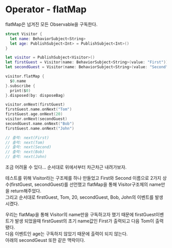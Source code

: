 # Operator - flatMap
flatMap은 넘겨진 모든 Observable을 구독한다.  

```Swift
struct Visitor {
  let name: BehaviorSubject<String>
  let age: PublishSubject<Int> = PublishSubject<Int>()
}

let visitor = PublishSubject<Visitor>()
let firstGuest = Visitor(name: BehaviorSubject<String>(value: "First"))
let secondGuest = Visitor(name: BehaviorSubject<String>(value: "Second"))

visitor.flatMap {
  $0.name
}.subscribe {
  print($0)
}.disposed(by: disposeBag)

visitor.onNext(firstGuest)
firstGuest.name.onNext("Tom")
firstGuest.age.onNext(20)
visitor.onNext(secondGuest)
secondGuest.name.onNext("Bob")
firstGuest.name.onNext("John")

// 출력: next(First)
// 출력: next(Tom)
// 출력: next(Second)
// 출력: next(Bob)
// 출력: next(John)
```
조금 어려울 수 있다...
순서대로 위에서부터 차근차근 내려가보자.  

테스트를 위해 Visitor라는 구조체를 하나 만들었고 First와 Second 이름으로 2가지 상수(firstGuest, secondGuest)를 선언했고 flatMap을 통해 Visitor구조체의 name만을 return해주었다.  
그리고 순서대로 firstGuest, Tom, 20, secondGuest, Bob, John의 이벤트를 발생시켰다.  

우리는 flatMap을 통해 Visitor의 name만을 구독하고자 했기 때문에 firstGuest이벤트가 발생 되었을때 firstGuest의 초기 name값인 First가 출력되고 다음 Tom이 출력됐다.  
다음 이벤트인 age는 구독하지 않았기 때문에 출력이 되지 않는다.  
아래의 secondGeust 또한 같은 맥락이다.  
